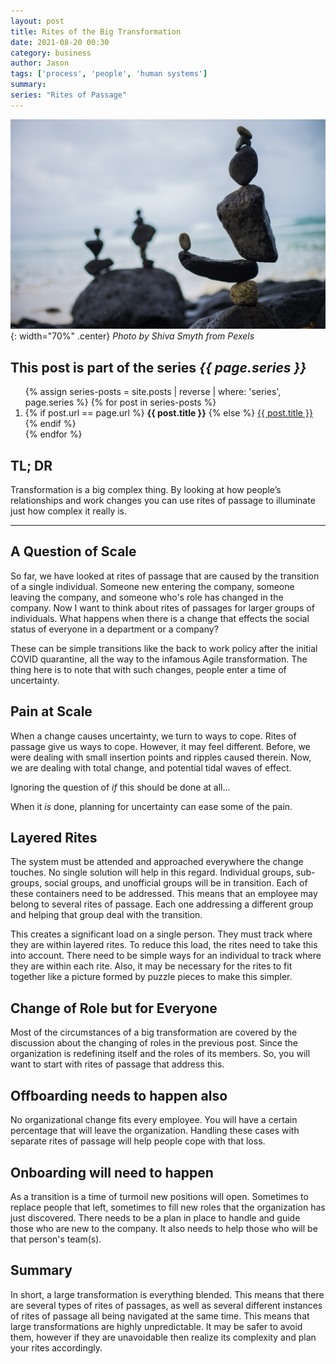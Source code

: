 ```yaml
---
layout: post
title: Rites of the Big Transformation
date: 2021-08-20 00:30
category: business
author: Jason
tags: ['process', 'people', 'human systems']
summary: 
series: "Rites of Passage"
---
```


![Balancing Stones](/assets/img/posts/2021/08/pexels-shiva-smyth-1051449.jpg){: width="70%" .center}
_Photo by Shiva Smyth from Pexels_

<aside class="series">
  <h2>This post is part of the series <em>{{ page.series }}</em></h2>
  <ol>
    {% assign series-posts = site.posts | reverse | where: 'series', page.series %}
    {% for post in series-posts %}
    <li>
      {% if post.url == page.url %}
      <strong>{{ post.title }}</strong>
      {% else %}
      <a href="{{ site.baseurl }}{{ post.url }}">{{ post.title }}</a>
      {% endif %}
    </li>
    {% endfor %}
  </ol>
</aside>

## TL; DR

Transformation is a big complex thing. By looking at how people’s relationships and work changes you can use rites of passage to illuminate just how complex it really is.

---

## A Question of Scale

So far, we have looked at rites of passage that are caused by the transition of a single individual. Someone new entering the company, someone leaving the company, and someone who's role has changed in the company. Now I want to think about rites of passages for larger groups of individuals. What happens when there is a change that effects the social status of everyone in a department or a company?

These can be simple transitions like the back to work policy after the initial COVID quarantine, all the way to the infamous Agile transformation. The thing here is to note that with such changes, people enter a time of uncertainty.

## Pain at Scale

When a change causes uncertainty, we turn to ways to cope. Rites of passage give us ways to cope. However, it may feel different. Before, we were dealing with small insertion points and ripples caused therein. Now, we are dealing with total change, and potential tidal waves of effect.

Ignoring the question of _if_ this should be done at all...

When it _is_ done, planning for uncertainty can ease some of the pain. 

## Layered Rites

The system must be attended and approached everywhere the change touches. No single solution will help in this regard. Individual groups, sub-groups, social groups, and unofficial groups will be in transition. Each of these containers need to be addressed. This means that an employee may belong to several rites of passage. Each one addressing a different group and helping that group deal with the transition.

This creates a significant load on a single person. They must track where they are within layered rites. To reduce this load, the rites need to take this into account. There need to be simple ways for an individual to track where they are within each rite. Also, it may be necessary for the rites to fit together like a picture formed by puzzle pieces to make this simpler.

## Change of Role but for Everyone

Most of the circumstances of a big transformation are covered by the discussion about the changing of roles in the previous post. Since the organization is redefining itself and the roles of its members. So, you will want to start with rites of passage that address this.

## Offboarding needs to happen also

No organizational change fits every employee. You will have a certain percentage that will leave the organization. Handling these cases with separate rites of passage will help people cope with that loss.

## Onboarding will need to happen

As a transition is a time of turmoil new positions will open. Sometimes to replace people that left, sometimes to fill new roles that the organization has just discovered. There needs to be a plan in place to handle and guide those who are new to the company. It also needs to help those who will be that person's team(s).

## Summary

In short, a large transformation is everything blended. This means that there are several types of rites of passages, as well as several different instances of rites of passage all being navigated at the same time. This means that large transformations are highly unpredictable. It may be safer to avoid them, however if they are unavoidable then realize its complexity and plan your rites accordingly.

